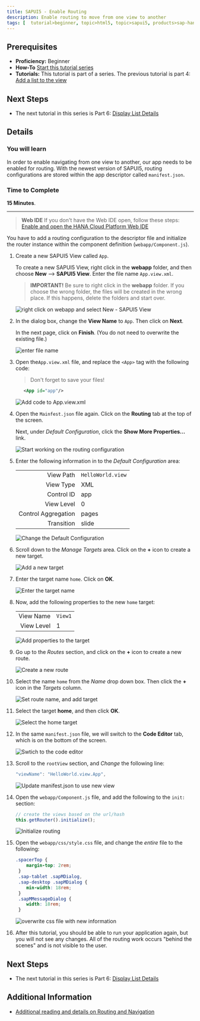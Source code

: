 ```yaml
---
title: SAPUI5 - Enable Routing
description: Enable routing to move from one view to another
tags: [  tutorial>beginner, topic>html5, topic>sapui5, products>sap-hana-cloud-platform ]
---
```

## Prerequisites  
- **Proficiency:** Beginner 
- **How-To** [Start this tutorial series](https://go.sap.com/developer/tutorials/sapui5-webide-open-webide.html)
- **Tutorials:** This tutorial is part of a series.  The previous tutorial is part 4: [Add a list to the view](https://go.sap.com/developer/tutorials/sapui5-webide-add-list.html)

## Next Steps
 - The next tutorial in this series is Part 6: [Display List Details](https://go.sap.com/developer/tutorials/sapui5-webide-display-list-details.html)

## Details
### You will learn  
In order to enable navigating from one view to another, our app needs to be enabled for routing. With the newest version of SAPUI5, routing configurations are stored within the app descriptor called `manifest.json`.

### Time to Complete
**15 Minutes**.

---
>  **Web IDE** If you don't have the Web IDE open, follow these steps: [Enable and open the HANA Cloud Platform Web IDE](https://go.sap.com/developer/tutorials/sapui5-webide-open-webide.html)


You have to add a routing configuration to the descriptor file and initialize the router instance within the componentdefinition (`webapp/Component.js`).

1.  Create a new SAPUI5 View called `App`.  

    To create a new SAPUI5 View, right click in the **webapp** folder, and then choose **New** --> **SAPUI5 View**.  Enter the file name `App.view.xml`.
    
    > **IMPORTANT!** Be sure to right click in the **webapp** folder.  If you choose the wrong folder, the files will be created in the wrong place.  If this happens, delete the folders and start over.
    
    ![right click on webapp and select New - SAPUI5 View](1.png)
    
2.  In the dialog box, change the **View Name** to `App`.  Then click on **Next**.  

    In the next page, click on **Finish**.  (You do not need to overwrite the existing file.)
    
    ![enter file name](1b.png)
    
3.  Open the`App.view.xml` file, and replace the `<App>` tag with the following code:

    > Don't forget to save your files!

    ```xml
	   <App id="app"/>    ```

    ![Add code to App.view.xml](2.png)


4.  Open the `Mainfest.json` file again.  Click on the **Routing** tab at the top of the screen.

    Next, under *Default Configuration*, click the **Show More Properties...** link.
    
    ![Start working on the routing configuration](4.png)

5.  Enter the following information in to the *Default Configuration* area:

    |       |       |
    |------:|------ |
    |View Path  |`HelloWorld.view`  |
    |View Type  |XML                |
    |Control ID |app                |
    |View Level |0                  |
    |Control Aggregation    |pages  |
    |Transition |slide              |
    
    
    ![Change the Default Configuration](5.png)
  
6.  Scroll down to the *Manage Targets* area.  Click on the **+** icon to create a new target.

    ![Add a new target](6a.png)

7.  Enter the target name `home`.  Click on **OK**.

    ![Enter the target name](7a.png)
    
8.  Now, add the following properties to the new `home` target:

    |           |       |
    |----------:|------ |
    |View Name  |`View1`|
    |View Level |1      |
    
    ![Add properties to the target](8.png)
    
9.  Go up to the *Routes* section, and click on the **+** icon to create a new route.

    ![Create a new route](9.png)
    
10. Select the name `home` from the *Name* drop down box.  Then click the **+** icon in the *Targets* column.

    ![Set route name, and add target](10.png)
    
11. Select the target **home**, and then click **OK**.

    ![Select the home target](11.png)

12. In the same `manifest.json` file, we will switch to the **Code Editor** tab, which is on the bottom of the screen.

    ![Swtich to the code editor](12.png)

13. Scroll to the `rootView` section, and *Change* the following line:

	```Javascript
	"viewName": "HelloWorld.view.App",
	```
    ![Update manifest.json to use new view](13.png)


14. Open the `webapp/Component.js` file, and add the following to the `init:` section:

    ```javascript
    // create the views based on the url/hash	this.getRouter().initialize();
	```
    
    ![Initialize routing](14.png)
	
15. Open the `webapp/css/style.css` file, and change the *entire* file to the following:

    ```css
    .spacerTop {	 	margin-top: 2rem;	 }	 .sap-tablet .sapMDialog,	 .sap-desktop .sapMDialog {
		min-width: 18rem;	 }	 .sapMMessageDialog {		width: 18rem;	 }
	```

    ![overwrite css file with new information](15.png)

16. After this tutorial, you should be able to run your application again, but you will not see any changes.  All of the routing work occurs "behind the scenes" and is not visible to the user.   



## Next Steps
- The next tutorial in this series is Part 6: [Display List Details](https://go.sap.com/developer/tutorials/sapui5-webide-display-list-details.html)

## Additional Information
- [Additional reading and details on Routing and Navigation](https://sapui5.netweaver.ondemand.com/docs/guide/3d18f20bd2294228acb6910d8e8a5fb5.html)

